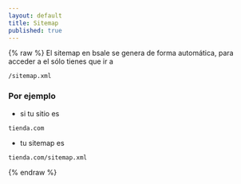 ```yaml
---
layout: default
title: Sitemap
published: true
---
```

{% raw %}
El sitemap en bsale se genera de forma automática, para acceder a el sólo tienes que ir a 
```
/sitemap.xml
```
### Por ejemplo 

- si tu sitio es
```
tienda.com
```
- tu sitemap es 
```
tienda.com/sitemap.xml
```

{% endraw %}